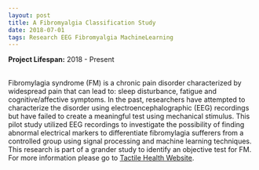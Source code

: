 ```yaml
---
layout: post
title: A Fibromyalgia Classification Study
date: 2018-07-01
tags: Research EEG Fibromyalgia MachineLearning 
---
```

**Project Lifespan\:** 2018 - Present  
<br>

Fibromylagia syndrome (FM) is a chronic pain disorder characterized by widespread pain that can lead to: sleep disturbance, fatigue and cognitive/affective symptoms.  In the past, researchers have attempted to characterize the disorder using electroencephalographic
(EEG) recordings but have failed to create a meaningful test using mechanical stimulus. This pilot study utilized EEG recordings to investigate the possibility of finding abnormal electrical markers to differentiate fibromylagia sufferers from a controlled group using signal processing and machine learning techniques.  This research is part of a grander study to identify an objective test for FM.  For more information please go to [Tactile Health Website](https://cerebraldiagnostics.com/tactile-health/).